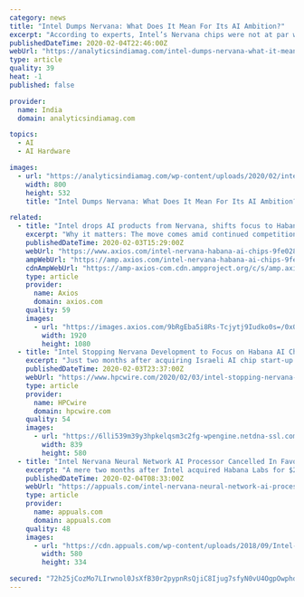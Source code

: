 ```yaml
---
category: news
title: "Intel Dumps Nervana: What Does It Mean For Its AI Ambition?"
excerpt: "According to experts, Intel’s Nervana chips were not at par with Habana in terms of performance and redialing their efforts to Habana chips helps the company to take on other prominent players in the AI hardware market such as Nvidia, Samsung and AMD. Habana Labs has shown its Gaudi AI processor, which the company claimed can outperform a GPU ..."
publishedDateTime: 2020-02-04T22:46:00Z
webUrl: "https://analyticsindiamag.com/intel-dumps-nervana-what-it-means-for-its-ai-ambition/"
type: article
quality: 39
heat: -1
published: false

provider:
  name: India
  domain: analyticsindiamag.com

topics:
  - AI
  - AI Hardware

images:
  - url: "https://analyticsindiamag.com/wp-content/uploads/2020/02/intel-nervana.jpg"
    width: 800
    height: 532
    title: "Intel Dumps Nervana: What Does It Mean For Its AI Ambition?"

related:
  - title: "Intel drops AI products from Nervana, shifts focus to Habana"
    excerpt: "Why it matters: The move comes amid continued competition from Nvidia and others and follows Intel's purchase in December of Habana Labs, another startup in the AI chip space. An Intel representative told Axios the company wants to focus on a single ..."
    publishedDateTime: 2020-02-03T15:29:00Z
    webUrl: "https://www.axios.com/intel-nervana-habana-ai-chips-9fe028cb-8e16-4b1e-b060-abaf5848322c.html"
    ampWebUrl: "https://amp.axios.com/intel-nervana-habana-ai-chips-9fe028cb-8e16-4b1e-b060-abaf5848322c.html"
    cdnAmpWebUrl: "https://amp-axios-com.cdn.ampproject.org/c/s/amp.axios.com/intel-nervana-habana-ai-chips-9fe028cb-8e16-4b1e-b060-abaf5848322c.html"
    type: article
    provider:
      name: Axios
      domain: axios.com
    quality: 59
    images:
      - url: "https://images.axios.com/9bRgEba5i8Rs-Tcjytj9Iudko0s=/0x0:2954x1662/1920x1080/2020/02/03/1580742164538.jpg"
        width: 1920
        height: 1080
  - title: "Intel Stopping Nervana Development to Focus on Habana AI Chips"
    excerpt: "Just two months after acquiring Israeli AI chip start-up Habana Labs for $2 billion, Intel is stopping development of its existing Nervana neural network processor line. Instead, Intel will focus on technology from Habana whose inference (Goya) chip and training chip (Gaudi) are in the market and have gained traction. Intel had purchased ..."
    publishedDateTime: 2020-02-03T23:37:00Z
    webUrl: "https://www.hpcwire.com/2020/02/03/intel-stopping-nervana-development-to-focus-on-habana-ai-chips/"
    type: article
    provider:
      name: HPCwire
      domain: hpcwire.com
    quality: 54
    images:
      - url: "https://6lli539m39y3hpkelqsm3c2fg-wpengine.netdna-ssl.com/wp-content/uploads/2019/12/Habana-Goya_839x.jpg"
        width: 839
        height: 580
  - title: "Intel Nervana Neural Network AI Processor Cancelled In Favor Of Habana Labs Solutions?"
    excerpt: "A mere two months after Intel acquired Habana Labs for $2 Billion, the former has axed its own Nervana Neural Network Processor project intended for the Artificial Intelligence training line. Incidentally, it is not surprising that Intel scrapped the same. This is because it was rather redundant and counterproductive to keep investing in two ..."
    publishedDateTime: 2020-02-04T08:33:00Z
    webUrl: "https://appuals.com/intel-nervana-neural-network-ai-processor-cancelled-in-favor-of-habana-labs-solutions/"
    type: article
    provider:
      name: appuals.com
      domain: appuals.com
    quality: 48
    images:
      - url: "https://cdn.appuals.com/wp-content/uploads/2018/09/Intel-Coffee-Lake-1-580x334.jpg"
        width: 580
        height: 334

secured: "72h25jCozMo7LIrwnol0JsXfB30r2pypnRsQjiC8Ijug7sfyN0vU4OgpOwphd3H8kS9VsoZNleP9Vo/tSnA1LPbrC8qh7RNpUWE1gF5OYauJwy5iAq1QDinjhcY9R9vwjSOGcpJ0pggLzLJ/USoqpbzR6F5Rn2p2PrDI+J0E9+ohy3ci6ai7thIuwRB1qgJj8lOeGB3TO/lWCIxOqjAkKUg58jKP3vUsuiHILsQ5KBzA8Tn3/ZDBRLChemrDoHduOcV6QE6F35D6YCiID0piTjaSxVywyhZGWx38dRaPy8x6jFa8aG+ex53fqYjA4gls;qlrUhFn6i8gyVv2zdZ/rZQ=="
---
```



